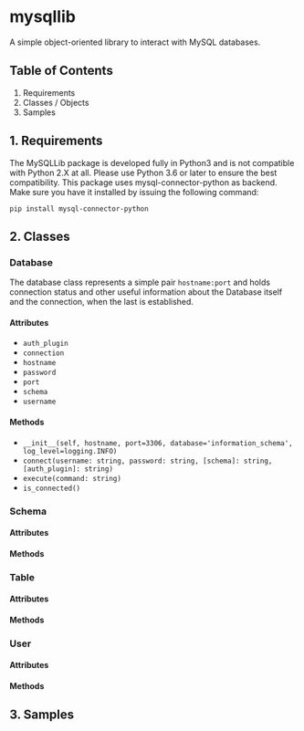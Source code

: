 # mysqllib
A simple object-oriented library to interact with MySQL databases.

## Table of Contents

1. Requirements
2. Classes / Objects
3. Samples

## 1. Requirements
The MySQLLib package is developed fully in Python3 and is not compatible with Python 2.X at all. Please use Python 3.6 or later to ensure the best compatibility.
This package uses mysql-connector-python as backend. Make sure you have it installed by issuing the following command:

```pip install mysql-connector-python```

## 2. Classes
### Database
The database class represents a simple pair ```hostname:port``` and holds connection status and other useful information about the Database itself and the connection, when the last is established.
#### Attributes
* ```auth_plugin```
* ```connection```
* ```hostname```
* ```password```
* ```port```
* ```schema```
* ```username```
#### Methods
* ```__init__(self, hostname, port=3306, database='information_schema', log_level=logging.INFO)```
* ```connect(username: string, password: string, [schema]: string, [auth_plugin]: string)```
* ```execute(command: string)```
* ```is_connected()```
### Schema
#### Attributes
#### Methods
### Table
#### Attributes
#### Methods
### User
#### Attributes
#### Methods

## 3. Samples
